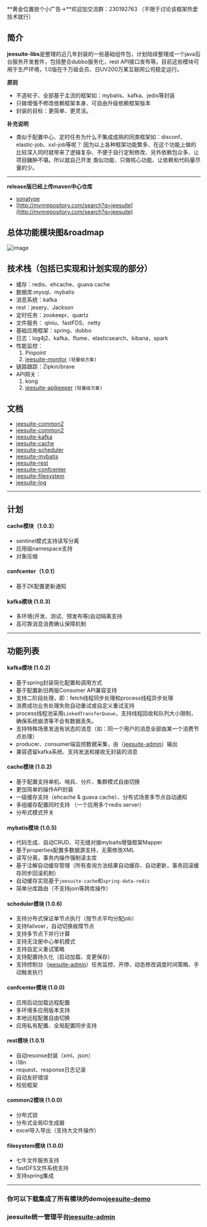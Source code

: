 **黄金位置放个小广告→**欢迎加交流群：230192763 （不限于讨论该框架热爱技术就行）
## 简介
**jeesuite-libs**是整理的近几年封装的一些基础组件包，计划陆续整理成一个java后台服务开发套件，包括整合dubbo服务化，rest API接口发布等。目前这些模块可用于生产环境，1.0版在千万级会员、日UV200万某互联网公司稳定运行。

**原则**
- 不造轮子、全部基于主流的框架如：mybatis、kafka、jedis等封装
- 只做增强不修改依赖框架本身、可自由升级依赖框架版本
- 封装的目标：更简单、更灵活。

**补充说明**
- 类似于配置中心、定时任务为什么不集成成熟的同类框架如：disconf、elastic-job、xxl-job等呢？
因为以上各种框架功能繁多、在这个功能上做的比较深入同时就带来了逻辑复杂、不便于自行定制修改、另外依赖包众多、让项目臃肿不堪。所以就自己开发
类似功能、只做核心功能、让依赖和代码量尽量的少。

---
**release版已经上传maven中心仓库**
* [sonatype](https://oss.sonatype.org/content/repositories/releases/com/jeesuite/) 
* [http://mvnrepository.com/search?q=jeesuite](http://mvnrepository.com/search?q=jeesuite)

## 总体功能模块图&roadmap
![image](http://7xq7jj.com1.z0.glb.clouddn.com/jeesuite.png?1)

## 技术栈（包括已实现和计划实现的部分）
- 缓存：redis、ehcache、guava cache
- 数据库:mysql、mybatis
- 消息系统：kafka
- rest：jesery、Jackson
- 定时任务：zookeepr、quartz
- 文件服务： qiniu、fastFDS、netty
- 基础应用框架：spring、dubbo
- 日志：log4j2、kafka、flume、elasticsearch、kibana，spark
- 性能监控：
  1. Pinpoint
  2. [jeesuite-monitor](http://git.oschina.net/vakinge/jeesuite-monitor) `(轻量级方案)`
- 链路跟踪：Zipkin/brave 
- API网关：
  1. kong
  2. [jeesuite-apikeeper](http://git.oschina.net/vakinge/jeesuite-apikeeper) `(轻量级方案)`

## 文档
* [jeesuite-common2](http://git.oschina.net/vakinge/jeesuite-libs/blob/master/docs/common.md)
* [jeesuite-common2](http://git.oschina.net/vakinge/jeesuite-libs/blob/master/docs/common2.md)
* [jeesuite-kafka](http://git.oschina.net/vakinge/jeesuite-libs/blob/master/docs/kafka.md) 
* [jeesuite-cache](http://git.oschina.net/vakinge/jeesuite-libs/blob/master/docs/cache.md) 
* [jeesuite-scheduler](http://git.oschina.net/vakinge/jeesuite-libs/blob/master/docs/scheduler.md)
* [jeesuite-mybatis](http://git.oschina.net/vakinge/jeesuite-libs/blob/master/docs/mybatis.md) 
* [jeesuite-rest](http://git.oschina.net/vakinge/jeesuite-libs/blob/master/docs/rest.md) 
* [jeesuite-confcenter](http://git.oschina.net/vakinge/jeesuite-libs/blob/master/docs/confcenter.md)
* [jeesuite-filesystem](http://git.oschina.net/vakinge/jeesuite-libs/blob/master/docs/filesystem.md)
* [jeesuite-log](http://git.oschina.net/vakinge/jeesuite-libs/blob/master/docs/log.md)

--- 
## 计划
#### cache模块（1.0.3） 
- sentinel模式支持读写分离
- 应用级namespace支持
- 对象压缩

#### confcenter（1.0.1） 
- 基于ZK配置更新通知

#### kafka模块  (1.0.3)
- 多环境(开发、测试、预发布等)自动隔离支持
- 高可靠消息消费确认保障机制


---

## 功能列表
#### kafka模块 (1.0.2)
- 基于spring封装简化配置和调用方式
- 基于配置新旧两版Consumer API兼容支持
- 支持二阶段处理，即：fetch线程同步处理和process线程异步处理
- 消费成功业务处理失败自动重试或自定义重试支持
- process线程池采用`LinkedTransferQueue`，支持线程回收和队列大小限制，确保系统崩溃等不会有数据丢失。
- 支持特殊场景发送有状态的消息（如：同一个用户的消息全部由某一个消费节点处理）
- producer、consumer端监控数据采集，由（[jeesuite-admin](http://git.oschina.net/vakinge/jeesuite-admin)）输出
- 兼容遗留kafka系统、支持发送和接收无封装的消息

#### cache模块 (1.0.2)
- 基于配置支持单机、哨兵、分片、集群模式自由切换
- 更加简单的操作API封装
- 一级缓存支持（ehcache & guava cache）、分布式场景多节点自动通知
- 多组缓存配置同时支持 （一个应用多个redis server）
- 分布式模式开关

#### mybatis模块 (1.0.5)
- 代码生成、自动CRUD、可无缝对接mybaits增强框架Mapper
- 基于properties配置多数据源支持，无需修改XML
- 读写分离，事务内操作强制读主库
- 基于注解自动缓存管理（所有查询方法结果自动缓存、自动更新，事务回滚缓存同步回滚机制）
- 自动缓存实现基于`jeesuite-cache`和`spring-data-redis`
- 简单分库路由（不支持join等跨库操作）

#### scheduler模块 (1.0.6)
- 支持分布式保证单节点执行（按节点平均分配job）
- 支持failvoer，自动切换故障节点
- 支持多节点下并行计算
- 支持无注册中心单机模式
- 支持自定义重试策略
- 支持配置持久化（启动加载、变更保存）
- 支持控制台（[jeesuite-admin](http://git.oschina.net/vakinge/jeesuite-admin)）任务监控、开停、动态修改调度时间策略、手动触发执行

#### confcenter模块  (1.0.0)
- 应用启动加载远程配置
- 多环境多应用版本支持
- 本地远程配置自由切换
- 应用私有配置、全局配置同步支持

#### rest模块  (1.0.1)
- 自动resonse封装（xml、json）
- i18n
- request、response日志记录
- 自动友好错误
- 校验框架

#### common2模块  (1.0.0)
- 分布式锁
- 分布式全局ID生成器
- excel导入导出（支持大文件操作）

#### filesystem模块  (1.0.0)
- 七牛文件服务支持
- fastDFS文件系统支持
- 支持spring集成

---
### 你可以下载集成了所有模块的demo[jeesuite-demo](http://git.oschina.net/vakinge/jeesuite-demo) 
### jeesuite统一管理平台[jeesuite-admin](http://git.oschina.net/vakinge/jeesuite-admin) 